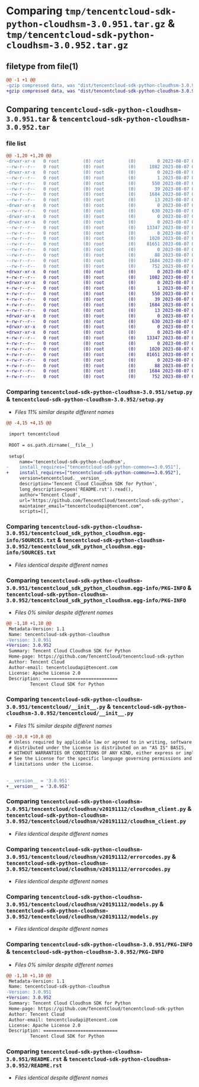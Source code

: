 # Comparing `tmp/tencentcloud-sdk-python-cloudhsm-3.0.951.tar.gz` & `tmp/tencentcloud-sdk-python-cloudhsm-3.0.952.tar.gz`

## filetype from file(1)

```diff
@@ -1 +1 @@
-gzip compressed data, was "dist/tencentcloud-sdk-python-cloudhsm-3.0.951.tar", last modified: Mon Aug  7 00:22:54 2023, max compression
+gzip compressed data, was "dist/tencentcloud-sdk-python-cloudhsm-3.0.952.tar", last modified: Mon Aug  7 08:49:46 2023, max compression
```

## Comparing `tencentcloud-sdk-python-cloudhsm-3.0.951.tar` & `tencentcloud-sdk-python-cloudhsm-3.0.952.tar`

### file list

```diff
@@ -1,20 +1,20 @@
-drwxr-xr-x   0 root         (0) root         (0)        0 2023-08-07 00:22:54.000000 tencentcloud-sdk-python-cloudhsm-3.0.951/
--rw-r--r--   0 root         (0) root         (0)     1082 2023-08-07 00:22:54.000000 tencentcloud-sdk-python-cloudhsm-3.0.951/setup.py
-drwxr-xr-x   0 root         (0) root         (0)        0 2023-08-07 00:22:54.000000 tencentcloud-sdk-python-cloudhsm-3.0.951/tencentcloud_sdk_python_cloudhsm.egg-info/
--rw-r--r--   0 root         (0) root         (0)        1 2023-08-07 00:22:54.000000 tencentcloud-sdk-python-cloudhsm-3.0.951/tencentcloud_sdk_python_cloudhsm.egg-info/dependency_links.txt
--rw-r--r--   0 root         (0) root         (0)      550 2023-08-07 00:22:54.000000 tencentcloud-sdk-python-cloudhsm-3.0.951/tencentcloud_sdk_python_cloudhsm.egg-info/SOURCES.txt
--rw-r--r--   0 root         (0) root         (0)       39 2023-08-07 00:22:54.000000 tencentcloud-sdk-python-cloudhsm-3.0.951/tencentcloud_sdk_python_cloudhsm.egg-info/requires.txt
--rw-r--r--   0 root         (0) root         (0)     1684 2023-08-07 00:22:54.000000 tencentcloud-sdk-python-cloudhsm-3.0.951/tencentcloud_sdk_python_cloudhsm.egg-info/PKG-INFO
--rw-r--r--   0 root         (0) root         (0)       13 2023-08-07 00:22:54.000000 tencentcloud-sdk-python-cloudhsm-3.0.951/tencentcloud_sdk_python_cloudhsm.egg-info/top_level.txt
-drwxr-xr-x   0 root         (0) root         (0)        0 2023-08-07 00:22:54.000000 tencentcloud-sdk-python-cloudhsm-3.0.951/tencentcloud/
--rw-r--r--   0 root         (0) root         (0)      630 2023-08-07 00:22:54.000000 tencentcloud-sdk-python-cloudhsm-3.0.951/tencentcloud/__init__.py
-drwxr-xr-x   0 root         (0) root         (0)        0 2023-08-07 00:22:54.000000 tencentcloud-sdk-python-cloudhsm-3.0.951/tencentcloud/cloudhsm/
-drwxr-xr-x   0 root         (0) root         (0)        0 2023-08-07 00:22:54.000000 tencentcloud-sdk-python-cloudhsm-3.0.951/tencentcloud/cloudhsm/v20191112/
--rw-r--r--   0 root         (0) root         (0)    13347 2023-08-07 00:22:54.000000 tencentcloud-sdk-python-cloudhsm-3.0.951/tencentcloud/cloudhsm/v20191112/cloudhsm_client.py
--rw-r--r--   0 root         (0) root         (0)        0 2023-08-07 00:22:54.000000 tencentcloud-sdk-python-cloudhsm-3.0.951/tencentcloud/cloudhsm/v20191112/__init__.py
--rw-r--r--   0 root         (0) root         (0)     1020 2023-08-07 00:22:54.000000 tencentcloud-sdk-python-cloudhsm-3.0.951/tencentcloud/cloudhsm/v20191112/errorcodes.py
--rw-r--r--   0 root         (0) root         (0)    81651 2023-08-07 00:22:54.000000 tencentcloud-sdk-python-cloudhsm-3.0.951/tencentcloud/cloudhsm/v20191112/models.py
--rw-r--r--   0 root         (0) root         (0)        0 2023-08-07 00:22:54.000000 tencentcloud-sdk-python-cloudhsm-3.0.951/tencentcloud/cloudhsm/__init__.py
--rw-r--r--   0 root         (0) root         (0)       88 2023-08-07 00:22:54.000000 tencentcloud-sdk-python-cloudhsm-3.0.951/setup.cfg
--rw-r--r--   0 root         (0) root         (0)     1684 2023-08-07 00:22:54.000000 tencentcloud-sdk-python-cloudhsm-3.0.951/PKG-INFO
--rw-r--r--   0 root         (0) root         (0)      752 2023-08-07 00:22:54.000000 tencentcloud-sdk-python-cloudhsm-3.0.951/README.rst
+drwxr-xr-x   0 root         (0) root         (0)        0 2023-08-07 08:49:46.000000 tencentcloud-sdk-python-cloudhsm-3.0.952/
+-rw-r--r--   0 root         (0) root         (0)     1082 2023-08-07 08:49:46.000000 tencentcloud-sdk-python-cloudhsm-3.0.952/setup.py
+drwxr-xr-x   0 root         (0) root         (0)        0 2023-08-07 08:49:46.000000 tencentcloud-sdk-python-cloudhsm-3.0.952/tencentcloud_sdk_python_cloudhsm.egg-info/
+-rw-r--r--   0 root         (0) root         (0)        1 2023-08-07 08:49:46.000000 tencentcloud-sdk-python-cloudhsm-3.0.952/tencentcloud_sdk_python_cloudhsm.egg-info/dependency_links.txt
+-rw-r--r--   0 root         (0) root         (0)      550 2023-08-07 08:49:46.000000 tencentcloud-sdk-python-cloudhsm-3.0.952/tencentcloud_sdk_python_cloudhsm.egg-info/SOURCES.txt
+-rw-r--r--   0 root         (0) root         (0)       39 2023-08-07 08:49:46.000000 tencentcloud-sdk-python-cloudhsm-3.0.952/tencentcloud_sdk_python_cloudhsm.egg-info/requires.txt
+-rw-r--r--   0 root         (0) root         (0)     1684 2023-08-07 08:49:46.000000 tencentcloud-sdk-python-cloudhsm-3.0.952/tencentcloud_sdk_python_cloudhsm.egg-info/PKG-INFO
+-rw-r--r--   0 root         (0) root         (0)       13 2023-08-07 08:49:46.000000 tencentcloud-sdk-python-cloudhsm-3.0.952/tencentcloud_sdk_python_cloudhsm.egg-info/top_level.txt
+drwxr-xr-x   0 root         (0) root         (0)        0 2023-08-07 08:49:46.000000 tencentcloud-sdk-python-cloudhsm-3.0.952/tencentcloud/
+-rw-r--r--   0 root         (0) root         (0)      630 2023-08-07 08:49:46.000000 tencentcloud-sdk-python-cloudhsm-3.0.952/tencentcloud/__init__.py
+drwxr-xr-x   0 root         (0) root         (0)        0 2023-08-07 08:49:46.000000 tencentcloud-sdk-python-cloudhsm-3.0.952/tencentcloud/cloudhsm/
+drwxr-xr-x   0 root         (0) root         (0)        0 2023-08-07 08:49:46.000000 tencentcloud-sdk-python-cloudhsm-3.0.952/tencentcloud/cloudhsm/v20191112/
+-rw-r--r--   0 root         (0) root         (0)    13347 2023-08-07 08:49:46.000000 tencentcloud-sdk-python-cloudhsm-3.0.952/tencentcloud/cloudhsm/v20191112/cloudhsm_client.py
+-rw-r--r--   0 root         (0) root         (0)        0 2023-08-07 08:49:46.000000 tencentcloud-sdk-python-cloudhsm-3.0.952/tencentcloud/cloudhsm/v20191112/__init__.py
+-rw-r--r--   0 root         (0) root         (0)     1020 2023-08-07 08:49:46.000000 tencentcloud-sdk-python-cloudhsm-3.0.952/tencentcloud/cloudhsm/v20191112/errorcodes.py
+-rw-r--r--   0 root         (0) root         (0)    81651 2023-08-07 08:49:46.000000 tencentcloud-sdk-python-cloudhsm-3.0.952/tencentcloud/cloudhsm/v20191112/models.py
+-rw-r--r--   0 root         (0) root         (0)        0 2023-08-07 08:49:46.000000 tencentcloud-sdk-python-cloudhsm-3.0.952/tencentcloud/cloudhsm/__init__.py
+-rw-r--r--   0 root         (0) root         (0)       88 2023-08-07 08:49:46.000000 tencentcloud-sdk-python-cloudhsm-3.0.952/setup.cfg
+-rw-r--r--   0 root         (0) root         (0)     1684 2023-08-07 08:49:46.000000 tencentcloud-sdk-python-cloudhsm-3.0.952/PKG-INFO
+-rw-r--r--   0 root         (0) root         (0)      752 2023-08-07 08:49:46.000000 tencentcloud-sdk-python-cloudhsm-3.0.952/README.rst
```

### Comparing `tencentcloud-sdk-python-cloudhsm-3.0.951/setup.py` & `tencentcloud-sdk-python-cloudhsm-3.0.952/setup.py`

 * *Files 11% similar despite different names*

```diff
@@ -4,15 +4,15 @@
 
 import tencentcloud
 
 ROOT = os.path.dirname(__file__)
 
 setup(
     name='tencentcloud-sdk-python-cloudhsm',
-    install_requires=["tencentcloud-sdk-python-common==3.0.951"],
+    install_requires=["tencentcloud-sdk-python-common==3.0.952"],
     version=tencentcloud.__version__,
     description='Tencent Cloud Cloudhsm SDK for Python',
     long_description=open('README.rst').read(),
     author='Tencent Cloud',
     url='https://github.com/TencentCloud/tencentcloud-sdk-python',
     maintainer_email="tencentcloudapi@tencent.com",
     scripts=[],
```

### Comparing `tencentcloud-sdk-python-cloudhsm-3.0.951/tencentcloud_sdk_python_cloudhsm.egg-info/SOURCES.txt` & `tencentcloud-sdk-python-cloudhsm-3.0.952/tencentcloud_sdk_python_cloudhsm.egg-info/SOURCES.txt`

 * *Files identical despite different names*

### Comparing `tencentcloud-sdk-python-cloudhsm-3.0.951/tencentcloud_sdk_python_cloudhsm.egg-info/PKG-INFO` & `tencentcloud-sdk-python-cloudhsm-3.0.952/tencentcloud_sdk_python_cloudhsm.egg-info/PKG-INFO`

 * *Files 0% similar despite different names*

```diff
@@ -1,10 +1,10 @@
 Metadata-Version: 1.1
 Name: tencentcloud-sdk-python-cloudhsm
-Version: 3.0.951
+Version: 3.0.952
 Summary: Tencent Cloud Cloudhsm SDK for Python
 Home-page: https://github.com/TencentCloud/tencentcloud-sdk-python
 Author: Tencent Cloud
 Author-email: tencentcloudapi@tencent.com
 License: Apache License 2.0
 Description: ============================
         Tencent Cloud SDK for Python
```

### Comparing `tencentcloud-sdk-python-cloudhsm-3.0.951/tencentcloud/__init__.py` & `tencentcloud-sdk-python-cloudhsm-3.0.952/tencentcloud/__init__.py`

 * *Files 1% similar despite different names*

```diff
@@ -10,8 +10,8 @@
 # Unless required by applicable law or agreed to in writing, software
 # distributed under the License is distributed on an "AS IS" BASIS,
 # WITHOUT WARRANTIES OR CONDITIONS OF ANY KIND, either express or implied.
 # See the License for the specific language governing permissions and
 # limitations under the License.
 
 
-__version__ = '3.0.951'
+__version__ = '3.0.952'
```

### Comparing `tencentcloud-sdk-python-cloudhsm-3.0.951/tencentcloud/cloudhsm/v20191112/cloudhsm_client.py` & `tencentcloud-sdk-python-cloudhsm-3.0.952/tencentcloud/cloudhsm/v20191112/cloudhsm_client.py`

 * *Files identical despite different names*

### Comparing `tencentcloud-sdk-python-cloudhsm-3.0.951/tencentcloud/cloudhsm/v20191112/errorcodes.py` & `tencentcloud-sdk-python-cloudhsm-3.0.952/tencentcloud/cloudhsm/v20191112/errorcodes.py`

 * *Files identical despite different names*

### Comparing `tencentcloud-sdk-python-cloudhsm-3.0.951/tencentcloud/cloudhsm/v20191112/models.py` & `tencentcloud-sdk-python-cloudhsm-3.0.952/tencentcloud/cloudhsm/v20191112/models.py`

 * *Files identical despite different names*

### Comparing `tencentcloud-sdk-python-cloudhsm-3.0.951/PKG-INFO` & `tencentcloud-sdk-python-cloudhsm-3.0.952/PKG-INFO`

 * *Files 0% similar despite different names*

```diff
@@ -1,10 +1,10 @@
 Metadata-Version: 1.1
 Name: tencentcloud-sdk-python-cloudhsm
-Version: 3.0.951
+Version: 3.0.952
 Summary: Tencent Cloud Cloudhsm SDK for Python
 Home-page: https://github.com/TencentCloud/tencentcloud-sdk-python
 Author: Tencent Cloud
 Author-email: tencentcloudapi@tencent.com
 License: Apache License 2.0
 Description: ============================
         Tencent Cloud SDK for Python
```

### Comparing `tencentcloud-sdk-python-cloudhsm-3.0.951/README.rst` & `tencentcloud-sdk-python-cloudhsm-3.0.952/README.rst`

 * *Files identical despite different names*

